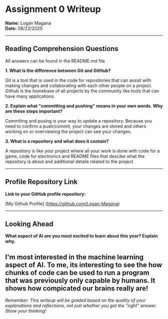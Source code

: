 # Assignment 0 Writeup

**Name:** Logan Magana  
**Date:** 08/22/2025

---

## Reading Comprehension Questions
All answers can be found in the README.md file

**1. What is the difference between Git and GitHub?**

Git is a tool that is used in the code for repositories that can assist with making changes and collaborating with each other people on a project.
Github is the homebase of all projects by the community like tools that can have many applications 

**2. Explain what "committing and pushing" means in your own words. Why are these steps important?**

Commiting and pusing is your way to update a repository. Because you need to confirm a push/commit, your changes are stored and others working on or overviewing the project can see your changes.

**3. What is a repository and what does it contain?**

A repository is like your project where all your work is done with code for a game, code for electronics and README files that descibe what the repository is about and additional details related to the project 

---

## Profile Repository Link

**Link to your GitHub profile repository:** 

[My Github Profile] (https://github.com/Logan-Magana)

---

## Looking Ahead

**What aspect of AI are you most excited to learn about this year? Explain why.**

I'm most interested in the machine learning aspect of AI. To me, its interesting to see the how chunks of code can be used to run a program that was previously only capable by humans. It shows how compicated our brains really are!
---

*Remember: This writeup will be graded based on the quality of your explanations and reflections, not just whether you got the "right" answer. Show your thinking!*

